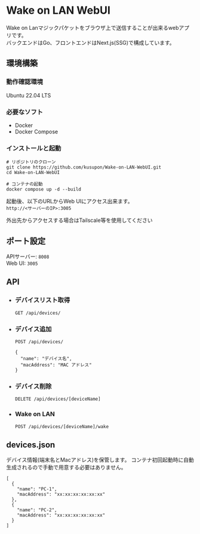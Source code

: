 # Wake on LAN WebUI

Wake on Lanマジックパケットをブラウザ上で送信することが出来るwebアプリです。  
バックエンドはGo、フロントエンドはNext.js(SSG)で構成しています。

## 環境構築

### 動作確認環境
Ubuntu 22.04 LTS  
### 必要なソフト
- Docker  
- Docker Compose

### インストールと起動
```
# リポジトリのクローン
git clone https://github.com/kusupon/Wake-on-LAN-WebUI.git
cd Wake-on-LAN-WebUI

# コンテナの起動
docker compose up -d --build
```
起動後、以下のURLからWeb UIにアクセス出来ます。  
`http://<サーバーのIP>:3005`  

外出先からアクセスする場合はTailscale等を使用してください

## ポート設定

APIサーバー: `8008`  
Web UI: `3005`
## API
- ### デバイスリスト取得
  `GET /api/devices/`
- ### デバイス追加
  `POST /api/devices/`    
  ```
  {
    "name": "デバイス名",
    "macAddress": "MAC アドレス"
  }
  ```
- ### デバイス削除
  `DELETE /api/devices/[deviceName]`   


- ### Wake on LAN
  `POST /api/devices/[deviceName]/wake`  

## devices.json
デバイス情報(端末名とMacアドレス)を保管します。
コンテナ初回起動時に自動生成されるので手動で用意する必要はありません。
```
[
  {
    "name": "PC-1",
    "macAddress": "xx:xx:xx:xx:xx:xx"
  },
  {
    "name": "PC-2",
    "macAddress": "xx:xx:xx:xx:xx:xx"
  }
]
```